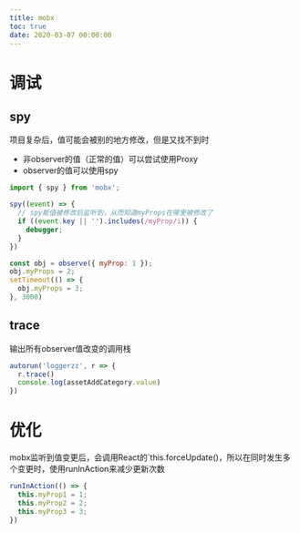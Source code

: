 ```yaml
---
title: mobx
toc: true
date: 2020-03-07 00:00:00
---
```


# 调试
## spy
项目复杂后，值可能会被别的地方修改，但是又找不到时
* 非observer的值（正常的值）可以尝试使用Proxy
* observer的值可以使用spy

```js
import { spy } from 'mobx';

spy((event) => {
  // spy能值被修改后监听到，从而知道myProps在哪里被修改了
  if ((event.key || '').includes(/myProp/i)) {
    debugger;
  }
})

const obj = observe({ myProp: 1 });
obj.myProps = 2;
setTimeout(() => {
  obj.myProps = 3;
}, 3000)
```

## trace
输出所有observer值改变的调用栈
```js
autorun('loggerzz', r => {
  r.trace()
  console.log(assetAddCategory.value)
})
```

# 优化
mobx监听到值变更后，会调用React的`this.forceUpdate()，所以在同时发生多个变更时，使用runInAction来减少更新次数
```js
runInAction(() => {
  this.myProp1 = 1;
  this.myProp2 = 2;
  this.myProp3 = 3;
})
```

